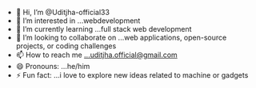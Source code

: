 - 👋 Hi, I’m @Uditjha-official33
- 👀 I’m interested in ...webdevelopment
- 🌱 I’m currently learning ...full stack web development
- 💞️ I’m looking to collaborate on ...web applications, open-source projects, or coding challenges
- 📫 How to reach me ...uditjha.official@gmail.com
- 😄 Pronouns: ...he/him
- ⚡ Fun fact: ...i love to explore new ideas related to machine or gadgets 

<!---
Uditjha-official33/Uditjha-official33 is a ✨ special ✨ repository because its `README.md` (this file) appears on your GitHub profile.
You can click the Preview link to take a look at your changes.
--->
